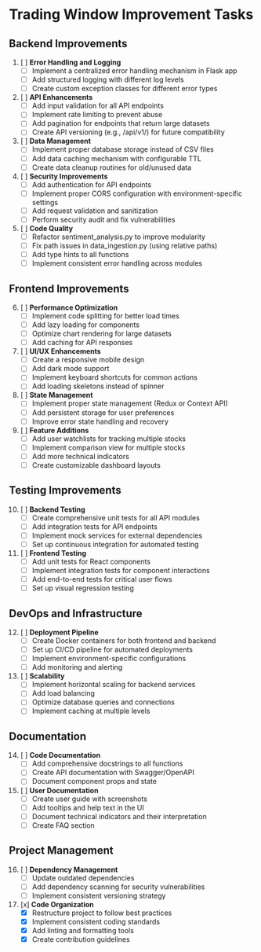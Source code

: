 # Trading Window Improvement Tasks

## Backend Improvements

1. [ ] **Error Handling and Logging**
   - [ ] Implement a centralized error handling mechanism in Flask app
   - [ ] Add structured logging with different log levels
   - [ ] Create custom exception classes for different error types

2. [ ] **API Enhancements**
   - [ ] Add input validation for all API endpoints
   - [ ] Implement rate limiting to prevent abuse
   - [ ] Add pagination for endpoints that return large datasets
   - [ ] Create API versioning (e.g., /api/v1/) for future compatibility

3. [ ] **Data Management**
   - [ ] Implement proper database storage instead of CSV files
   - [ ] Add data caching mechanism with configurable TTL
   - [ ] Create data cleanup routines for old/unused data

4. [ ] **Security Improvements**
   - [ ] Add authentication for API endpoints
   - [ ] Implement proper CORS configuration with environment-specific settings
   - [ ] Add request validation and sanitization
   - [ ] Perform security audit and fix vulnerabilities

5. [ ] **Code Quality**
   - [ ] Refactor sentiment_analysis.py to improve modularity
   - [ ] Fix path issues in data_ingestion.py (using relative paths)
   - [ ] Add type hints to all functions
   - [ ] Implement consistent error handling across modules

## Frontend Improvements

6. [ ] **Performance Optimization**
   - [ ] Implement code splitting for better load times
   - [ ] Add lazy loading for components
   - [ ] Optimize chart rendering for large datasets
   - [ ] Add caching for API responses

7. [ ] **UI/UX Enhancements**
   - [ ] Create a responsive mobile design
   - [ ] Add dark mode support
   - [ ] Implement keyboard shortcuts for common actions
   - [ ] Add loading skeletons instead of spinner

8. [ ] **State Management**
   - [ ] Implement proper state management (Redux or Context API)
   - [ ] Add persistent storage for user preferences
   - [ ] Improve error state handling and recovery

9. [ ] **Feature Additions**
   - [ ] Add user watchlists for tracking multiple stocks
   - [ ] Implement comparison view for multiple stocks
   - [ ] Add more technical indicators
   - [ ] Create customizable dashboard layouts

## Testing Improvements

10. [ ] **Backend Testing**
    - [ ] Create comprehensive unit tests for all API modules
    - [ ] Add integration tests for API endpoints
    - [ ] Implement mock services for external dependencies
    - [ ] Set up continuous integration for automated testing

11. [ ] **Frontend Testing**
    - [ ] Add unit tests for React components
    - [ ] Implement integration tests for component interactions
    - [ ] Add end-to-end tests for critical user flows
    - [ ] Set up visual regression testing

## DevOps and Infrastructure

12. [ ] **Deployment Pipeline**
    - [ ] Create Docker containers for both frontend and backend
    - [ ] Set up CI/CD pipeline for automated deployments
    - [ ] Implement environment-specific configurations
    - [ ] Add monitoring and alerting

13. [ ] **Scalability**
    - [ ] Implement horizontal scaling for backend services
    - [ ] Add load balancing
    - [ ] Optimize database queries and connections
    - [ ] Implement caching at multiple levels

## Documentation

14. [ ] **Code Documentation**
    - [ ] Add comprehensive docstrings to all functions
    - [ ] Create API documentation with Swagger/OpenAPI
    - [ ] Document component props and state

15. [ ] **User Documentation**
    - [ ] Create user guide with screenshots
    - [ ] Add tooltips and help text in the UI
    - [ ] Document technical indicators and their interpretation
    - [ ] Create FAQ section

## Project Management

16. [ ] **Dependency Management**
    - [ ] Update outdated dependencies
    - [ ] Add dependency scanning for security vulnerabilities
    - [ ] Implement consistent versioning strategy

17. [x] **Code Organization**
    - [x] Restructure project to follow best practices
    - [x] Implement consistent coding standards
    - [x] Add linting and formatting tools
    - [x] Create contribution guidelines
